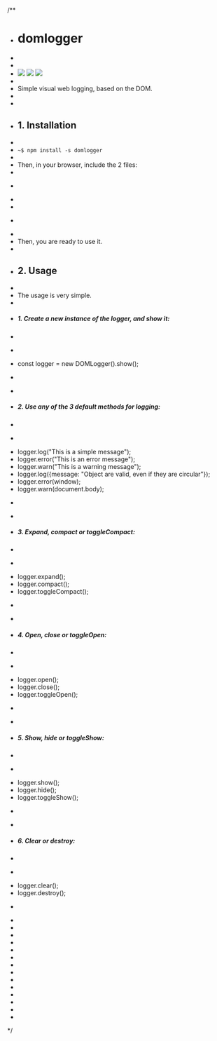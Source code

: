/**
 * # domlogger
 * 
 * 
 * ![](https://img.shields.io/badge/domlogger-v1.0.0-green.svg) ![](https://img.shields.io/badge/visual%20tests-passing-green.svg) ![](https://img.shields.io/badge/stable-80%25-orange.svg)
 * 
 * Simple visual web logging, based on the DOM.
 *
 *
 * ## 1. Installation
 *
 * `~$ npm install -s domlogger`
 *
 * Then, in your browser, include the 2 files:
 *
 * ```html
 * <script src="node_modules/domlogger/src/domlogger.js"></script>
 * <link rel="stylesheet" type="text/css" href="node_modules/domlogger/src/domlogger.css" />
 * ```
 *
 * Then, you are ready to use it.
 *
 * ## 2. Usage
 *
 * The usage is very simple.
 *
 * ##### 1. Create a new instance of the logger, and show it:
 * 
 * ```js
 * const logger = new DOMLogger().show();
 * ```
 * 
 * ##### 2. Use any of the 3 default methods for logging:
 * 
 * ```js
 * logger.log("This is a simple message");
 * logger.error("This is an error message");
 * logger.warn("This is a warning message");
 * logger.log({message: "Object are valid, even if they are circular"});
 * logger.error(window);
 * logger.warn(document.body);
 * ```
 * 
 * ##### 3. Expand, compact or toggleCompact:
 * 
 * ```js
 * logger.expand();
 * logger.compact();
 * logger.toggleCompact();
 * ```
 * 
 * ##### 4. Open, close or toggleOpen:
 * 
 * ```js
 * logger.open();
 * logger.close();
 * logger.toggleOpen();
 * ```
 * 
 * ##### 5. Show, hide or toggleShow:
 * 
 * ```js
 * logger.show();
 * logger.hide();
 * logger.toggleShow();
 * ```
 * 
 * ##### 6. Clear or destroy:
 * 
 * ```js
 * logger.clear();
 * logger.destroy();
 * ```
 *
 *
 *
 *
 *
 *
 *
 *
 *
 *
 *
 *
 *
 *
 */